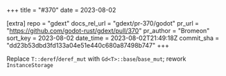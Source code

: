 +++
title = "#370"
date = 2023-08-02

[extra]
repo = "gdext"
docs_rel_url = "gdext/pr-370/godot"
pr_url = "https://github.com/godot-rust/gdext/pull/370"
pr_author = "Bromeon"
sort_key = 2023-08-02
date_time = 2023-08-02T21:49:18Z
commit_sha = "dd23b53dbd3fd133a04e51e440c680a87498b747"
+++

Replace `T::deref`/`deref_mut` with `Gd<T>::base`/`base_mut`; rework `InstanceStorage`

